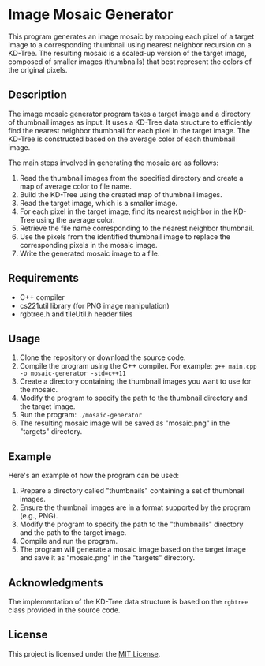 # Image Mosaic Generator

This program generates an image mosaic by mapping each pixel of a target image to a corresponding thumbnail using nearest neighbor recursion on a KD-Tree. The resulting mosaic is a scaled-up version of the target image, composed of smaller images (thumbnails) that best represent the colors of the original pixels.

## Description

The image mosaic generator program takes a target image and a directory of thumbnail images as input. It uses a KD-Tree data structure to efficiently find the nearest neighbor thumbnail for each pixel in the target image. The KD-Tree is constructed based on the average color of each thumbnail image.

The main steps involved in generating the mosaic are as follows:

1. Read the thumbnail images from the specified directory and create a map of average color to file name.
2. Build the KD-Tree using the created map of thumbnail images.
3. Read the target image, which is a smaller image.
4. For each pixel in the target image, find its nearest neighbor in the KD-Tree using the average color.
5. Retrieve the file name corresponding to the nearest neighbor thumbnail.
6. Use the pixels from the identified thumbnail image to replace the corresponding pixels in the mosaic image.
7. Write the generated mosaic image to a file.

## Requirements

- C++ compiler
- cs221util library (for PNG image manipulation)
- rgbtree.h and tileUtil.h header files

## Usage

1. Clone the repository or download the source code.
2. Compile the program using the C++ compiler. For example: `g++ main.cpp -o mosaic-generator -std=c++11`
3. Create a directory containing the thumbnail images you want to use for the mosaic.
4. Modify the program to specify the path to the thumbnail directory and the target image.
5. Run the program: `./mosaic-generator`
6. The resulting mosaic image will be saved as "mosaic.png" in the "targets" directory.

## Example

Here's an example of how the program can be used:

1. Prepare a directory called "thumbnails" containing a set of thumbnail images.
2. Ensure the thumbnail images are in a format supported by the program (e.g., PNG).
3. Modify the program to specify the path to the "thumbnails" directory and the path to the target image.
4. Compile and run the program.
5. The program will generate a mosaic image based on the target image and save it as "mosaic.png" in the "targets" directory.

## Acknowledgments

The implementation of the KD-Tree data structure is based on the `rgbtree` class provided in the source code.

## License

This project is licensed under the [MIT License](LICENSE).
